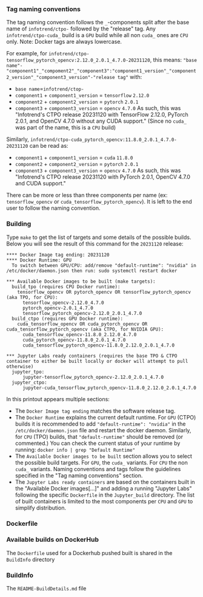 
### Tag naming conventions

The tag naming convention follows the `_`-components split after the base name of `infotrend/ctpo-` followed by the "release" tag.
Any `infotrend/ctpo-cuda_` build is a `GPU` build while all non `cuda_` ones are `CPU` only. Note: Docker tags are always lowercase.


For example, for `infotrend/ctpo-tensorflow_pytorch_opencv:2.12.0_2.0.1_4.7.0-20231120`, this means: `"base name"-"component1"_"compoment2"_"component3":"component1_version"_"component2_version"_"component3_version"-"release tag"` with:
- `base name`=`infotrend/ctop-`
- `component1` + `component1_version` = `tensorflow` `2.12.0`
- `component2` + `component2_version` = `pytorch` `2.0.1`
- `component3` + `component3_version` = `opencv` `4.7.0`
As such, this was "Infotrend's CTPO release 20231120 with TensorFlow 2.12.0, PyTorch 2.0.1, and OpenCV 4.7.0 without any CUDA support." (Since no `cuda_` was part of the name, this is a `CPU` build)

Similarly, `infotrend/ctpo-cuda_pytorch_opencv:11.8.0_2.0.1_4.7.0-20231120` can be read as:
- `component1` + `component1_version` = `cuda` `11.8.0`
- `component2` + `component2_version` = `pytorch` `2.0.1`
- `component3` + `component3_version` = `opencv` `4.7.0`
As such, this was "Infotrend's CTPO release 20231120 with PyTorch 2.0.1, OpenCV 4.7.0 and CUDA support."

There can be more or less than three components per name (ex: `tensorflow_opencv` or `cuda_tensorflow_pytorch_opencv`). It is left to the end user to follow the naming convention.


### Building

Type `make` to get the list of targets and some details of the possible builds.
Below you will see the result of this command for the `20231120` release:

```
**** Docker Image tag ending: 20231120
**** Docker Runtime: GPU
  To switch between GPU/CPU: add/remove "default-runtime": "nvidia" in /etc/docker/daemon.json then run: sudo systemctl restart docker

*** Available Docker images to be built (make targets):
  build_tpo (requires CPU Docker runtime):
    tensorflow_opencv OR pytorch_opencv OR tensorflow_pytorch_opencv (aka TPO, for CPU):
      tensorflow_opencv-2.12.0_4.7.0
      pytorch_opencv-2.0.1_4.7.0
      tensorflow_pytorch_opencv-2.12.0_2.0.1_4.7.0
  build_ctpo (requires GPU Docker runtime):
    cuda_tensorflow_opencv OR cuda_pytorch_opencv OR cuda_tensorflow_pytorch_opencv (aka CTPO, for NVIDIA GPU):
      cuda_tensorflow_opencv-11.8.0_2.12.0_4.7.0
      cuda_pytorch_opencv-11.8.0_2.0.1_4.7.0
      cuda_tensorflow_pytorch_opencv-11.8.0_2.12.0_2.0.1_4.7.0

*** Jupyter Labs ready containers (requires the base TPO & CTPO container to either be built locally or docker will attempt to pull otherwise)
  jupyter_tpo:
      jupyter-tensorflow_pytorch_opencv-2.12.0_2.0.1_4.7.0
  jupyter_ctpo:
      jupyter-cuda_tensorflow_pytorch_opencv-11.8.0_2.12.0_2.0.1_4.7.0
```

In this printout appears multiple sections:
- The `Docker Image tag ending` matches the software release tag.
- The `Docker Runtime` explains the current default runtime. For `GPU` (CTPO) builds it is recommended to add `"default-runtime": "nvidia"` in the `/etc/docker/daemon.json` file and restart the docker daemon. Similarly, for `CPU` (TPO) builds, that `"default-runtime"` should be removed (or commented.) You can check the current status of your runtime by running: `docker info | grep "Default Runtime"`
- The `Available Docker images to be built` section allows you to select the possible build targets. For `GPU`, the `cuda_` variants. For `CPU` the non `cuda_` variants. Naming conventions and tags follow the guidelines specified in the "Tag naming conventions" section.
- The `Jupyter Labs ready containers` are based on the containers built in the "Available Docker images[...]" and adding a running "Jupyter Labs" following the specific `Dockerfile` in the `Jupyter_build` directory. The list of built containers is limited to the most components per `CPU` and `GPU` to simplify distribution.

### Dockerfile

### Available builds on DockerHub

The `Dockerfile` used for a Dockerhub pushed built is shared in the `BuildInfo` directory

### BuildInfo

The `README-BuildDetails.md` file 